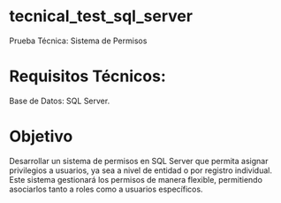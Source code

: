 # tecnical_test_sql_server
Prueba Técnica: Sistema de Permisos

# Requisitos Técnicos:
Base de Datos: SQL Server.

# Objetivo
Desarrollar un sistema de permisos en SQL Server que permita asignar privilegios a usuarios, ya sea a nivel de entidad o por registro individual. Este sistema gestionará los permisos de manera flexible, permitiendo asociarlos tanto a roles como a usuarios específicos.
